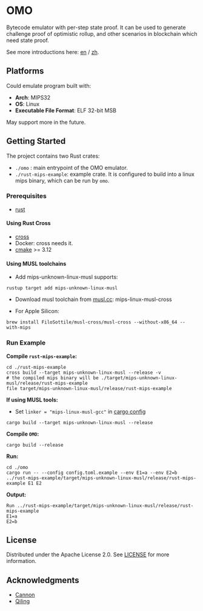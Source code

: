 # OMO

Bytecode emulator with per-step state proof.
It can be used to generate challenge proof of optimistic rollup,
and other scenarios in blockchain which need state proof.

See more introductions here: [en](docs/overview.md) / [zh](docs/ch/overview.md).

## Platforms

Could emulate program built with:

- **Arch**: MIPS32
- **OS**: Linux
- **Executable File Format**: ELF 32-bit MSB

May support more in the future.

## Getting Started

The project contains two Rust crates:

- `./omo` : main entrypoint of the OMO emulator.
- `./rust-mips-example`: example crate. It is configured to build into a linux mips binary, which can be run by `omo`.

### Prerequisites

- [rust](https://rustup.rs/)

#### Using Rust Cross

- [cross](https://github.com/cross-rs/cross)
- Docker: cross needs it.
- [cmake](https://cmake.org/download/) >= 3.12

#### Using MUSL toolchains

- Add mips-unknown-linux-musl supports:

```shell
rustup target add mips-unknown-linux-musl
```

- Download musl toolchain from [musl.cc](https://musl.cc): mips-linux-musl-cross

- For Apple Silicon:

```shell
brew install FiloSottile/musl-cross/musl-cross --without-x86_64 --with-mips
```

### Run Example

**Compile `rust-mips-example`:**

```shell
cd ./rust-mips-example
cross build --target mips-unknown-linux-musl --release -v
# the compiled mips binary will be ./target/mips-unknown-linux-musl/release/rust-mips-example
file target/mips-unknown-linux-musl/release/rust-mips-example
```

**If using MUSL tools:**

- Set `linker = "mips-linux-musl-gcc"` in [cargo config](rust-mips-example/.cargo/config.toml)

```shell
cargo build --target mips-unknown-linux-musl --release 
```

**Compile `OMO`:**

```shell
cargo build --release
```

**Run:**

```shell
cd ./omo
cargo run -- --config config.toml.example --env E1=a --env E2=b ../rust-mips-example/target/mips-unknown-linux-musl/release/rust-mips-example E1 E2
```

**Output:**

```
Run ../rust-mips-example/target/mips-unknown-linux-musl/release/rust-mips-example
E1=a
E2=b
```

## License

Distributed under the Apache License 2.0. See [LICENSE](LICENSE) for more information.

## Acknowledgments

- [Cannon](https://github.com/ethereum-optimism/cannon)
- [Qiling](https://github.com/qilingframework/qiling)
